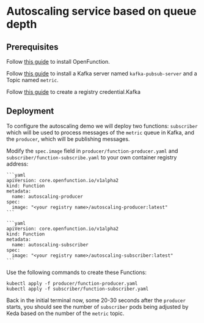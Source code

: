 # Autoscaling service based on queue depth

## Prerequisites

Follow [this guide](../../../../Prerequisites.md#openfunction) to install OpenFunction.

Follow [this guide](../../../../Prerequisites.md#kafka) to install a Kafka server named `kafka-pubsub-server` and a Topic named `metric`.

Follow [this guide](../../../../Prerequisites.md#registry-credential) to create a registry credential.Kafka

## Deployment

To configure the autoscaling demo we will deploy two functions: `subscriber` which will be used to process messages of the `metric` queue in Kafka, and the `producer`, which will be publishing messages.

Modify the ``spec.image`` field in ``producer/function-producer.yaml`` and ``subscriber/function-subscribe.yaml`` to your own container registry address:

    ```yaml
    apiVersion: core.openfunction.io/v1alpha2
    kind: Function
    metadata:
      name: autoscaling-producer
    spec:
      image: "<your registry name>/autoscaling-producer:latest"
    ```
    
    ```yaml
    apiVersion: core.openfunction.io/v1alpha2
    kind: Function
    metadata:
      name: autoscaling-subscriber
    spec:
      image: "<your registry name>/autoscaling-subscriber:latest"
    ```

Use the following commands to create these Functions:

```shell
kubectl apply -f producer/function-producer.yaml
kubectl apply -f subscriber/function-subscriber.yaml
```

Back in the initial terminal now, some 20-30 seconds after the `producer` starts, you should see the number of `subscriber` pods being adjusted by Keda based on the number of the `metric` topic.

